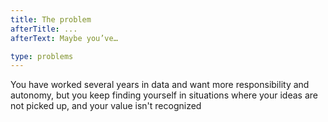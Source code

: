 ```yaml
---
title: The problem
afterTitle: ...
afterText: Maybe you’ve… 

type: problems
---
```


You have worked several years in data and want more responsibility and autonomy, but you keep finding yourself in situations where your ideas are not picked up, and your value isn't recognized

